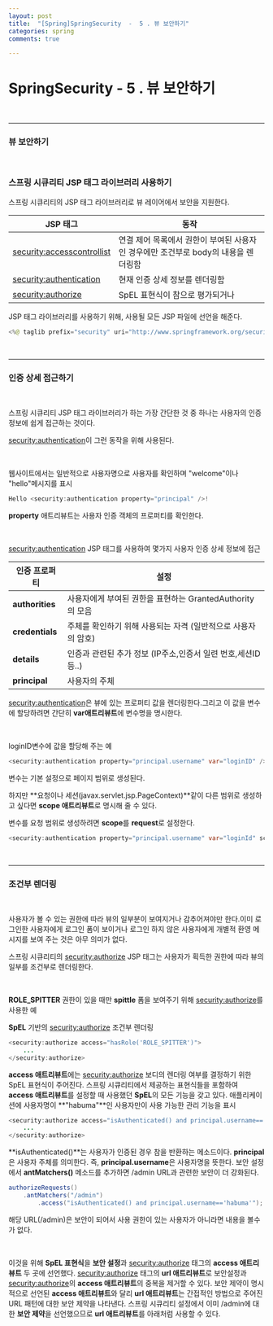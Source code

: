 ```yaml
---
layout: post
title:  "[Spring]SpringSecurity  -  5 . 뷰 보안하기"
categories: spring
comments: true

---
```


# SpringSecurity - 5 . 뷰 보안하기

<br/>

-----

### 뷰 보안하기

<br/>

### 스프링 시큐리티 JSP 태그 라이브러리 사용하기

스프링 시큐리티의 JSP 태그 라이브러리로 뷰 레이어에서 보안을 지원한다.

| JSP 태그                     | 동작                                                         |
| ---------------------------- | ------------------------------------------------------------ |
| <security:accesscontrollist> | 연결 제어 목록에서 권한이  부여된 사용자인 경우에만 조건부로 body의 내용을 렌더링함 |
| <security:authentication>    | 현재 인증 상세 정보를 렌더링함                               |
| <security:authorize>         | SpEL 표현식이  참으로 평가되거나                             |

JSP 태그 라이브러리를 사용하기 위해, 사용될 모든 JSP 파일에 선언을 해준다.

````java
<%@ taglib prefix="security" uri="http://www.springframework.org/security/tags" %>
````

<br/>

----

### 인증 상세 접근하기

<br/>

스프링 시큐리티 JSP 태그 라이브러리가 하는 가장 간단한 것 중 하나는 사용자의 인증 정보에 쉽게 접근하는 것이다.

<security:authentication>이 그런 동작을 위해 사용된다.

 <br/>

웹사이트에서는 일반적으로 사용자명으로 사용자를 확인하며 "welcome"이나 "hello"메시지를 표시

````java
Hello <security:authentication property="principal" />!
````

**property** 애트리뷰트는 사용자 인증 객체의 프로퍼티를 확인한다.

 <br/>

<security:authentication> JSP 태그를 사용하여 몇가지 사용자 인증 상세 정보에 접근

| 인증 프로퍼티   | 설정                                                         |
| --------------- | ------------------------------------------------------------ |
| **authorities** | 사용자에게 부여된 권한을 표현하는 GrantedAuthority의 모음    |
| **credentials** | 주체를 확인하기 위해 사용되는 자격 (일반적으로 사용자의 암호) |
| **details**     | 인증과 관련된 추가 정보 (IP주소,인증서 일련 번호,세션ID등..) |
| **principal**   | 사용자의 주체                                                |

<security:authentication>은 뷰에 있는 프로퍼티 값을 렌더링한다.그리고 이 값을 변수에 할당하려면 간단히 **var애트리뷰트**에 변수명을 명시한다.

<br/>

loginID변수에 값을 할당해 주는 예

````java
<security:authentication property="principal.username" var="loginID" />
````

변수는 기본 설정으로 페이지 범위로 생성된다. 

하지만 **요청이나 세션(javax.servlet.jsp.PageContext)**같이 다른 범위로 생성하고 싶다면 **scope 애트리뷰트**로 명시해 줄 수 있다.

변수를 요청 범위로 생성하려면 **scope**를 **request**로 설정한다.

````java
<security:authentication property="principal.username" var="loginId" scope="request"/>
````

<br>

-------

### 조건부 렌더링

<br/>

사용자가 볼 수 있는 권한에 따라 뷰의 일부분이 보여지거나 감추어져야만 한다.이미 로그인한 사용자에게 로그인 폼이 보이거나 로그인 하지 않은 사용자에게 개별적 환영 메시지를 보여 주는 것은 아무 의미가 없다.

스프링 시큐리티의 <security:authorize> JSP 태그는 사용자가 획득한 권한에 따라 뷰의 일부를 조건부로 렌더링한다.

<br/>

**ROLE_SPITTER** 권한이 있을 때만 **spittle** 폼을 보여주기 위해 <security:authorize>를 사용한 예

**SpEL** 기반의 <security:authorize> 조건부 렌더링

````java
<security:authorize access="hasRole('ROLE_SPITTER')">
    ...
</security:authorize>
````

**access 애트리뷰트**에는 <security:authorize> 보디의 렌더링 여부를 결정하기 위한 SpEL 표현식이 주어진다.
스프링 시큐리티에서 제공하는 표현식들을 포함하여 **access 애트리뷰트**를 설정할 때 사용했던 **SpEL**의 모든 기능을 갖고 있다. 
애플리케이션에 사용자명이 **"habuma"**인 사용자만이 사용 가능한 관리 기능을 표시

````java
<security:authorize access="isAuthenticated() and principal.username=='habuma'">
    ...
</security:authorize>
````

**isAuthenticated()**는 사용자가 인증된 경우 참을 반환하는 메소드이다.
**principal**은 사용자 주체를 의미한다. 즉, **principal.username**은 사용자명을 뜻한다.
보안 설정에서 **antMatchers()** 메소드를 추가하면 /admin URL과 관련한 보안이 더 강화된다.

````java
authorizeRequests()
    .antMatchers("/admin")
        .access("isAuthenticated() and principal.username=='habuma'");
````

해당 URL(/admin)은 보안이 되어서 사용 권한이 있는 사용자가 아니라면 내용을 볼수가 없다.

<br/>

이것을 위해 **SpEL 표현식**을 **보안 설정**과 <security:authorize> 태그의 **access 애트리뷰트** 두 곳에 선언했다.
<security:authorize> 태그의 **url 애트리뷰트**로 보안설정과 <security:authorize>의 **access 애트리뷰트**의 중복을 제거할 수 있다.
보안 제약이 명시적으로 선언된 **access 애트리뷰트**와 달리 **url 애트리뷰트**는 간접적인 방법으로 주어진 URL 패턴에 대한 보안 제약을 나타낸다. 
스프링 시큐리티 설정에서 이미 /admin에 대한 **보안 제약**을 선언했으므로 **url 애트리뷰트**를 아래처럼 사용할 수 있다.